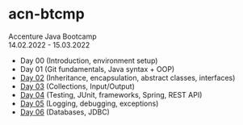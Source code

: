 # acn-btcmp
Accenture Java Bootcamp <br>
14.02.2022 - 15.03.2022

- Day 00 (Introduction, environment setup) <br>
- Day 01 (Git fundamentals, Java syntax + OOP) <br>
- <a href="https://github.com/waff13/acn-btcmp/tree/master/src/Day02">Day 02</a> (Inheritance, encapsulation, abstract classes, interfaces) <br>
- <a href="https://github.com/waff13/acn-btcmp/tree/master/src/Day03">Day 03</a> (Collections, Input/Output) <br>
- <a href="https://github.com/waff13/acn-btcmp/tree/master/src/Day04">Day 04</a> (Testing, JUnit, frameworks, Spring, REST API) <br>
- <a href="https://github.com/waff13/acn-btcmp/tree/master/src/Day05">Day 05</a> (Logging, debugging, exceptions) <br>
- <a href="https://github.com/waff13/acn-btcmp/tree/master/src/Day06">Day 06</a> (Databases, JDBC) <br>
